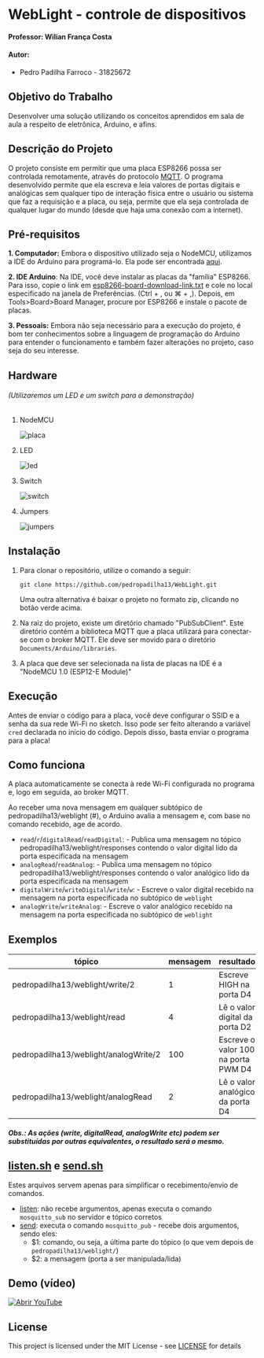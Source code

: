 # WebLight - controle de dispositivos

#### Professor: Wilian França Costa

#### Autor:
- Pedro Padilha Farroco - 31825672

## Objetivo do Trabalho

Desenvolver uma solução utilizando os conceitos aprendidos em sala de aula a respeito de eletrônica, Arduino, e afins.

## Descrição do Projeto

O projeto consiste em permitir que uma placa ESP8266 possa ser controlada remotamente, através do protocolo [MQTT](https://en.wikipedia.org/wiki/MQTT). O programa desenvolvido permite que ela escreva e leia valores de portas digitais e analógicas sem qualquer tipo de interação física entre o usuário ou sistema que faz a requisição e a placa, ou seja, permite que ela seja controlada de qualquer lugar do mundo (desde que haja uma conexão com a internet).

## Pré-requisitos

**1. Computador:** Embora o dispositivo utilizado seja o NodeMCU, utilizamos a IDE do Arduino para programá-lo. Ela pode ser encontrada [aqui](https://www.arduino.cc/en/Main/Software).

**2. IDE Arduino**: Na IDE, você deve instalar as placas da "família" ESP8266. Para isso, copie o link em [esp8266-board-download-link.txt](esp8266-board-download-link.txt) e cole no local especificado na janela de Preferências. (Ctrl + , ou ⌘ + ,). Depois, em Tools>Board>Board Manager, procure por ESP8266 e instale o pacote de placas.

**3. Pessoais:** Embora não seja necessário para a execução do projeto, é bom ter conhecimentos sobre a linguagem de programação do Arduino para entender o funcionamento e também fazer alterações no projeto, caso seja do seu interesse.

## Hardware
###### (Utilizaremos um LED e um switch para a demonstração)

1. NodeMCU

    ![placa](images/nodemcu.jpg)

2. LED

    ![led](images/led.jpg)

3. Switch

    ![switch](images/switch.jpeg)

4. Jumpers

    ![jumpers](images/jumpers.jpg)

## Instalação

1. Para clonar o repositório, utilize o comando a seguir:

    ```
    git clone https://github.com/pedropadilha13/WebLight.git
    ```

	Uma outra alternativa é baixar o projeto no formato zip, clicando no botão verde acima.

2. Na raiz do projeto, existe um diretório chamado "PubSubClient". Este diretório contém a biblioteca MQTT que a placa utilizará para conectar-se com o broker MQTT. Ele deve ser movido para o diretório ```Documents/Arduino/libraries```.

3. A placa que deve ser selecionada na lista de placas na IDE é a "NodeMCU 1.0 (ESP12-E Module)"

## Execução

Antes de enviar o código para a placa, você deve configurar o SSID e a senha da sua rede Wi-Fi no sketch. Isso pode ser feito alterando a variável ```cred``` declarada no início do código. Depois disso, basta enviar o programa para a placa!

## Como funciona

A placa automaticamente se conecta à rede Wi-Fi configurada no programa e, logo em seguida, ao broker MQTT.

Ao receber uma nova mensagem em qualquer subtópico de pedropadilha13/weblight (#), o Arduino avalia a mensagem e, com base no comando recebido, age de acordo.

- `read`/`r`/`digitalRead`/`readDigital`:
        - Publica uma mensagem no tópico pedropadilha13/weblight/responses contendo o valor digital lido da porta especificada na mensagem
- `analogRead`/`readAnalog`:
        - Publica uma mensagem no tópico pedropadilha13/weblight/responses contendo o valor analógico lido da porta especificada na mensagem
- `digitalWrite`/`writeDigital`/`write`/`w`:
        - Escreve o valor digital recebido na mensagem na porta especificada no subtópico de ```weblight```
- `analogWrite`/`writeAnalog`:
        - Escreve o valor analógico recebido na mensagem na porta especificada no subtópico de ```weblight```

## Exemplos

| tópico                                | mensagem | resultado                           |
|---------------------------------------|----------|-------------------------------------|
| pedropadilha13/weblight/write/2       | 1        | Escreve HIGH na porta D4            |
| pedropadilha13/weblight/read          | 4        | Lê o valor digital da porta D2      |
| pedropadilha13/weblight/analogWrite/2 | 100      | Escreve o valor 100 na porta PWM D4 |
| pedropadilha13/weblight/analogRead    | 2        | Lê o valor analógico da porta D4    |

##### Obs.: As ações (write, digitalRead, analogWrite etc) podem ser substituídas por outras equivalentes, o resultado será o mesmo.

## [listen.sh](listen.sh) e [send.sh](send.sh)

Estes arquivos servem apenas para simplificar o recebimento/envio de comandos.
- [listen](listen.sh): não recebe argumentos, apenas executa o comando `mosquitto_sub` no servidor e tópico corretos
- [send](send.sh): executa o comando `mosquitto_pub` - recebe dois argumentos, sendo eles:
    - $1: comando, ou seja, a última parte do tópico (o que vem depois de `pedropadilha13/weblight/`)
    - $2: a mensagem (porta a ser manipulada/lida)

## Demo (vídeo)

[![Abrir YouTube](images/video.jpg)](https://youtube.com/pedropadilha13/)

## License

This project is licensed under the MIT License - see [LICENSE](LICENSE) for details
